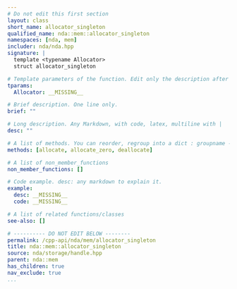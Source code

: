 ```yaml
---
# Do not edit this first section
layout: class
short_name: allocator_singleton
qualified_name: nda::mem::allocator_singleton
namespaces: [nda, mem]
includer: nda/nda.hpp
signature: |
  template <typename Allocator>
  struct allocator_singleton

# Template parameters of the function. Edit only the description after the :
tparams:
  Allocator: __MISSING__

# Brief description. One line only.
brief: ""

# Long description. Any Markdown, with code, latex, multiline with |
desc: ""

# A list of methods. You can reorder, regroup into a dict : groupname -> list
methods: [allocate, allocate_zero, deallocate]

# A list of non_member_functions
non_member_functions: []

# Code example. desc: any markdown to explain it.
example:
  desc: __MISSING__
  code: __MISSING__

# A list of related functions/classes
see-also: []

# ---------- DO NOT EDIT BELOW --------
permalink: /cpp-api/nda/mem/allocator_singleton
title: nda::mem::allocator_singleton
source: nda/storage/handle.hpp
parent: nda::mem
has_children: true
nav_exclude: true
...
```


